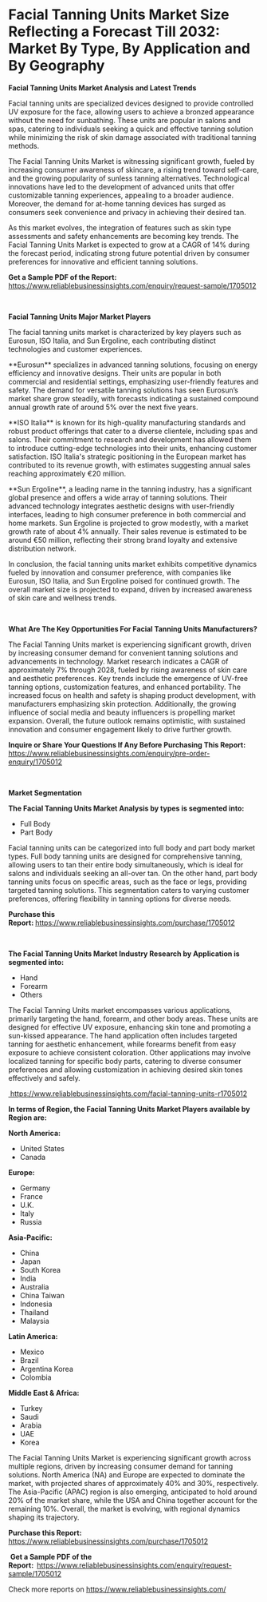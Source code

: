 <p><h1>Facial Tanning Units Market Size Reflecting a Forecast Till 2032: Market By Type, By Application and By Geography</h1></p><p><strong>Facial Tanning Units Market Analysis and Latest Trends</strong></p>
<p><p>Facial tanning units are specialized devices designed to provide controlled UV exposure for the face, allowing users to achieve a bronzed appearance without the need for sunbathing. These units are popular in salons and spas, catering to individuals seeking a quick and effective tanning solution while minimizing the risk of skin damage associated with traditional tanning methods. </p><p>The Facial Tanning Units Market is witnessing significant growth, fueled by increasing consumer awareness of skincare, a rising trend toward self-care, and the growing popularity of sunless tanning alternatives. Technological innovations have led to the development of advanced units that offer customizable tanning experiences, appealing to a broader audience. Moreover, the demand for at-home tanning devices has surged as consumers seek convenience and privacy in achieving their desired tan. </p><p>As this market evolves, the integration of features such as skin type assessments and safety enhancements are becoming key trends. The Facial Tanning Units Market is expected to grow at a CAGR of 14% during the forecast period, indicating strong future potential driven by consumer preferences for innovative and efficient tanning solutions.</p></p>
<p><strong>Get a Sample PDF of the Report:&nbsp;</strong> <a href="https://www.reliablebusinessinsights.com/enquiry/request-sample/1705012?utm_campaign=2264&utm_medium=2&utm_source=Github&utm_content=ia&utm_term=03032025&utm_id=facial-tanning-units">https://www.reliablebusinessinsights.com/enquiry/request-sample/1705012</a></p>
<p>&nbsp;</p>
<p><strong>Facial Tanning Units Major Market Players</strong></p>
<p><p>The facial tanning units market is characterized by key players such as Eurosun, ISO Italia, and Sun Ergoline, each contributing distinct technologies and customer experiences.</p><p>**Eurosun** specializes in advanced tanning solutions, focusing on energy efficiency and innovative designs. Their units are popular in both commercial and residential settings, emphasizing user-friendly features and safety. The demand for versatile tanning solutions has seen Eurosun’s market share grow steadily, with forecasts indicating a sustained compound annual growth rate of around 5% over the next five years.</p><p>**ISO Italia** is known for its high-quality manufacturing standards and robust product offerings that cater to a diverse clientele, including spas and salons. Their commitment to research and development has allowed them to introduce cutting-edge technologies into their units, enhancing customer satisfaction. ISO Italia's strategic positioning in the European market has contributed to its revenue growth, with estimates suggesting annual sales reaching approximately €20 million.</p><p>**Sun Ergoline**, a leading name in the tanning industry, has a significant global presence and offers a wide array of tanning solutions. Their advanced technology integrates aesthetic designs with user-friendly interfaces, leading to high consumer preference in both commercial and home markets. Sun Ergoline is projected to grow modestly, with a market growth rate of about 4% annually. Their sales revenue is estimated to be around €50 million, reflecting their strong brand loyalty and extensive distribution network.</p><p>In conclusion, the facial tanning units market exhibits competitive dynamics fueled by innovation and consumer preference, with companies like Eurosun, ISO Italia, and Sun Ergoline poised for continued growth. The overall market size is projected to expand, driven by increased awareness of skin care and wellness trends.</p></p>
<p>&nbsp;</p>
<p><strong>What Are The Key Opportunities For Facial Tanning Units Manufacturers?</strong></p>
<p><p>The Facial Tanning Units market is experiencing significant growth, driven by increasing consumer demand for convenient tanning solutions and advancements in technology. Market research indicates a CAGR of approximately 7% through 2028, fueled by rising awareness of skin care and aesthetic preferences. Key trends include the emergence of UV-free tanning options, customization features, and enhanced portability. The increased focus on health and safety is shaping product development, with manufacturers emphasizing skin protection. Additionally, the growing influence of social media and beauty influencers is propelling market expansion. Overall, the future outlook remains optimistic, with sustained innovation and consumer engagement likely to drive further growth.</p></p>
<p><strong>Inquire or Share Your Questions If Any Before Purchasing This Report:</strong> <a href="https://www.reliablebusinessinsights.com/enquiry/pre-order-enquiry/1705012?utm_campaign=2264&utm_medium=2&utm_source=Github&utm_content=ia&utm_term=03032025&utm_id=facial-tanning-units">https://www.reliablebusinessinsights.com/enquiry/pre-order-enquiry/1705012</a></p>
<p>&nbsp;</p>
<p><strong>Market Segmentation</strong></p>
<p><strong>The Facial Tanning Units Market Analysis by types is segmented into:</strong></p>
<p><ul><li>Full Body</li><li>Part Body</li></ul></p>
<p><p>Facial tanning units can be categorized into full body and part body market types. Full body tanning units are designed for comprehensive tanning, allowing users to tan their entire body simultaneously, which is ideal for salons and individuals seeking an all-over tan. On the other hand, part body tanning units focus on specific areas, such as the face or legs, providing targeted tanning solutions. This segmentation caters to varying customer preferences, offering flexibility in tanning options for diverse needs.</p></p>
<p><strong>Purchase this Report:&nbsp;</strong><a href="https://www.reliablebusinessinsights.com/purchase/1705012?utm_campaign=2264&utm_medium=2&utm_source=Github&utm_content=ia&utm_term=03032025&utm_id=facial-tanning-units">https://www.reliablebusinessinsights.com/purchase/1705012</a></p>
<p>&nbsp;</p>
<p><strong>The Facial Tanning Units Market Industry Research by Application is segmented into:</strong></p>
<p><ul><li>Hand</li><li>Forearm</li><li>Others</li></ul></p>
<p><p>The Facial Tanning Units market encompasses various applications, primarily targeting the hand, forearm, and other body areas. These units are designed for effective UV exposure, enhancing skin tone and promoting a sun-kissed appearance. The hand application often includes targeted tanning for aesthetic enhancement, while forearms benefit from easy exposure to achieve consistent coloration. Other applications may involve localized tanning for specific body parts, catering to diverse consumer preferences and allowing customization in achieving desired skin tones effectively and safely.</p></p>
<p><a href="https://www.reliablebusinessinsights.com/facial-tanning-units-r1705012?utm_campaign=2264&utm_medium=2&utm_source=Github&utm_content=ia&utm_term=03032025&utm_id=facial-tanning-units">&nbsp;https://www.reliablebusinessinsights.com/facial-tanning-units-r1705012</a></p>
<p><strong>In terms of Region, the Facial Tanning Units Market Players available by Region are:</strong></p>
<p>
    <p> <strong> North America: </strong>
        <ul>
            <li>United States</li>
            <li>Canada</li>
        </ul>
        </p> 
    <p> <strong> Europe: </strong>
        <ul>
            <li>Germany</li>
            <li>France</li>
            <li>U.K.</li>
            <li>Italy</li>
            <li>Russia</li>
        </ul>
        </p> 
    <p> <strong> Asia-Pacific: </strong>
        <ul>
            <li>China</li>
            <li>Japan</li>
            <li>South Korea</li>
            <li>India</li>
            <li>Australia</li>
            <li>China Taiwan</li>
            <li>Indonesia</li>
            <li>Thailand</li>
            <li>Malaysia</li>
        </ul>
        </p> 
    <p> <strong> Latin America: </strong>
        <ul>
            <li>Mexico</li>
            <li>Brazil</li>
            <li>Argentina Korea</li>
            <li>Colombia</li>
        </ul>
        </p> 
    <p> <strong> Middle East & Africa: </strong>
        <ul>
            <li>Turkey</li>
            <li>Saudi</li>
            <li>Arabia</li>
            <li>UAE</li>
            <li>Korea</li>
        </ul>
    </p>
    </p>
<p><p>The Facial Tanning Units Market is experiencing significant growth across multiple regions, driven by increasing consumer demand for tanning solutions. North America (NA) and Europe are expected to dominate the market, with projected shares of approximately 40% and 30%, respectively. The Asia-Pacific (APAC) region is also emerging, anticipated to hold around 20% of the market share, while the USA and China together account for the remaining 10%. Overall, the market is evolving, with regional dynamics shaping its trajectory.</p></p>
<p><strong>Purchase this Report: </strong><a href="https://www.reliablebusinessinsights.com/purchase/1705012?utm_campaign=2264&utm_medium=2&utm_source=Github&utm_content=ia&utm_term=03032025&utm_id=facial-tanning-units">https://www.reliablebusinessinsights.com/purchase/1705012</a></p>
<p>&nbsp;<strong>Get a Sample PDF of the Report:&nbsp;&nbsp;</strong><a href="https://www.reliablebusinessinsights.com/enquiry/request-sample/1705012?utm_campaign=2264&utm_medium=2&utm_source=Github&utm_content=ia&utm_term=03032025&utm_id=facial-tanning-units">https://www.reliablebusinessinsights.com/enquiry/request-sample/1705012</a></p>
<p><strong></strong></p>
<p>Check more reports on <a href="https://www.reliablebusinessinsights.com/?utm_campaign=2264&utm_medium=2&utm_source=Github&utm_content=ia&utm_term=03032025&utm_id=facial-tanning-units">https://www.reliablebusinessinsights.com/</a></p>